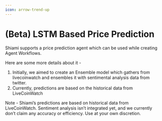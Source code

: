 ```yaml
---
icon: arrow-trend-up
---
```


# (Beta) LSTM Based Price Prediction

Shiami supports a price prediction agent which can be used while creating Agent Workflows.

Here are some more details about it -&#x20;

1. Initially, we aimed to create an Ensemble model which gathers from livecoinwatch and ensembles it with sentimental analysis data from twitter.
2. Currently, predictions are based on the historical data from LiveCoinWatch

Note - Shiami’s predictions are based on historical data from LiveCoinWatch. Sentiment analysis isn’t integrated yet, and we currently don’t claim any accuracy or efficiency. Use at your own discretion.

